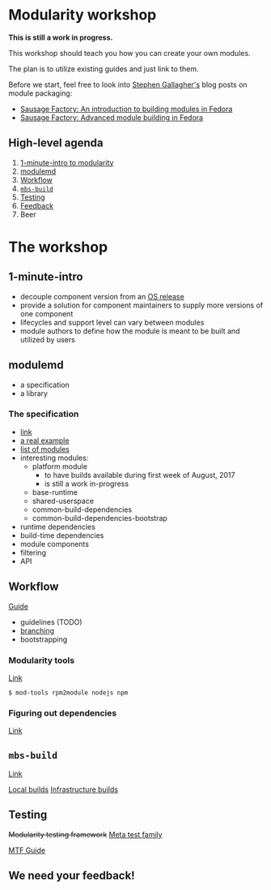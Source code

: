 # Modularity workshop

**This is still a work in progress.**

This workshop should teach you how you can create your own modules.

The plan is to utilize existing guides and just link to them.

Before we start, feel free to look into [Stephen Gallagher's](https://github.com/sgallagher) blog posts on module packaging:
 * [Sausage Factory: An introduction to building modules in Fedora](https://sgallagh.wordpress.com/2017/05/30/sausage-factory-an-introduction-to-building-modules-in-fedora/)
 * [Sausage Factory: Advanced module building in Fedora](https://sgallagh.wordpress.com/2017/06/30/sausage-factory-advanced-module-building-in-fedora/)


## High-level agenda

1. [1-minute-intro to modularity](#1-minute-intro)
2. [modulemd](#modulemd)
3. [Workflow](#workflow)
4. [`mbs-build`](#mbs-build)
5. [Testing](#testing)
7. [Feedback](#we-need-your-feedback)
8. Beer


# The workshop


## 1-minute-intro

 * decouple component version from an [OS release](https://docs.pagure.org/modularity/)
 * provide a solution for component maintainers to supply more versions of one component
 * lifecycles and support level can vary between modules
 * module authors to define how the module is meant to be built and utilized by users


## modulemd

 * a specification
 * a library


### The specification

 * [link](https://pagure.io/modulemd/blob/master/f/spec.yaml)
 * [a real example](http://pkgs.fedoraproject.org/cgit/modules/nodejs.git/tree/nodejs.yaml?h=f26)
 * [list of modules](http://pkgs.fedoraproject.org/cgit/modules)
 * interesting modules:
   * platform module
     * to have builds available during first week of August, 2017
     * is still a work in-progress
   * base-runtime
   * shared-userspace
   * common-build-dependencies
   * common-build-dependencies-bootstrap
 * runtime dependencies
 * build-time dependencies
 * module components
 * filtering
 * API


## Workflow

[Guide](https://docs.pagure.org/modularity/development/building-modules.html)

 * guidelines (TODO)
 * [branching](https://fedoraproject.org/wiki/Changes/ArbitraryBranching#Current_status)
 * bootstrapping

### Modularity tools

[Link](https://pagure.io/modularity/modularity-tools)

```
$ mod-tools rpm2module nodejs npm
```


### Figuring out dependencies

[Link](https://github.com/fedora-modularity/depchase)


## `mbs-build`

[Link](https://pagure.io/fm-orchestrator/)

[Local builds](https://docs.pagure.org/modularity/development/building-modules/building-local.html)
[Infrastructure builds](https://docs.pagure.org/modularity/development/building-modules/building-infra.html)


## Testing

~~Modularity testing framework~~ [Meta test family](https://github.com/fedora-modularity/meta-test-family)

[MTF Guide](http://meta-test-family.readthedocs.io/en/latest/user_guide/index.html)


## We need your feedback!
